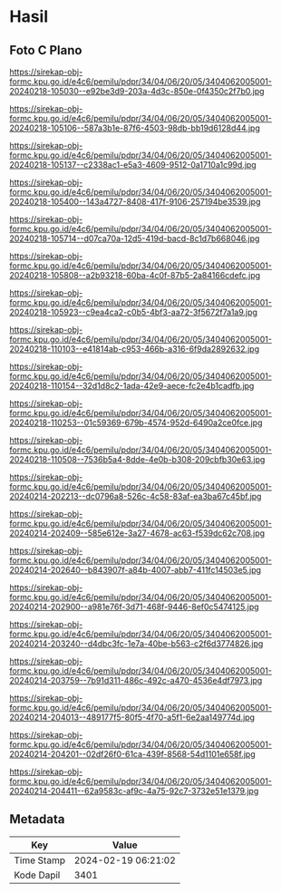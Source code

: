 # Hasil

## Foto C Plano

https://sirekap-obj-formc.kpu.go.id/e4c6/pemilu/pdpr/34/04/06/20/05/3404062005001-20240218-105030--e92be3d9-203a-4d3c-850e-0f4350c2f7b0.jpg

https://sirekap-obj-formc.kpu.go.id/e4c6/pemilu/pdpr/34/04/06/20/05/3404062005001-20240218-105106--587a3b1e-87f6-4503-98db-bb19d6128d44.jpg

https://sirekap-obj-formc.kpu.go.id/e4c6/pemilu/pdpr/34/04/06/20/05/3404062005001-20240218-105137--c2338ac1-e5a3-4609-9512-0a1710a1c99d.jpg

https://sirekap-obj-formc.kpu.go.id/e4c6/pemilu/pdpr/34/04/06/20/05/3404062005001-20240218-105400--143a4727-8408-417f-9106-257194be3539.jpg

https://sirekap-obj-formc.kpu.go.id/e4c6/pemilu/pdpr/34/04/06/20/05/3404062005001-20240218-105714--d07ca70a-12d5-419d-bacd-8c1d7b668046.jpg

https://sirekap-obj-formc.kpu.go.id/e4c6/pemilu/pdpr/34/04/06/20/05/3404062005001-20240218-105808--a2b93218-60ba-4c0f-87b5-2a84166cdefc.jpg

https://sirekap-obj-formc.kpu.go.id/e4c6/pemilu/pdpr/34/04/06/20/05/3404062005001-20240218-105923--c9ea4ca2-c0b5-4bf3-aa72-3f5672f7a1a9.jpg

https://sirekap-obj-formc.kpu.go.id/e4c6/pemilu/pdpr/34/04/06/20/05/3404062005001-20240218-110103--e41814ab-c953-466b-a316-6f9da2892632.jpg

https://sirekap-obj-formc.kpu.go.id/e4c6/pemilu/pdpr/34/04/06/20/05/3404062005001-20240218-110154--32d1d8c2-1ada-42e9-aece-fc2e4b1cadfb.jpg

https://sirekap-obj-formc.kpu.go.id/e4c6/pemilu/pdpr/34/04/06/20/05/3404062005001-20240218-110253--01c59369-679b-4574-952d-6490a2ce0fce.jpg

https://sirekap-obj-formc.kpu.go.id/e4c6/pemilu/pdpr/34/04/06/20/05/3404062005001-20240218-110508--7536b5a4-8dde-4e0b-b308-209cbfb30e63.jpg

https://sirekap-obj-formc.kpu.go.id/e4c6/pemilu/pdpr/34/04/06/20/05/3404062005001-20240214-202213--dc0796a8-526c-4c58-83af-ea3ba67c45bf.jpg

https://sirekap-obj-formc.kpu.go.id/e4c6/pemilu/pdpr/34/04/06/20/05/3404062005001-20240214-202409--585e612e-3a27-4678-ac63-f539dc62c708.jpg

https://sirekap-obj-formc.kpu.go.id/e4c6/pemilu/pdpr/34/04/06/20/05/3404062005001-20240214-202640--b843907f-a84b-4007-abb7-411fc14503e5.jpg

https://sirekap-obj-formc.kpu.go.id/e4c6/pemilu/pdpr/34/04/06/20/05/3404062005001-20240214-202900--a981e76f-3d71-468f-9446-8ef0c5474125.jpg

https://sirekap-obj-formc.kpu.go.id/e4c6/pemilu/pdpr/34/04/06/20/05/3404062005001-20240214-203240--d4dbc3fc-1e7a-40be-b563-c2f6d3774826.jpg

https://sirekap-obj-formc.kpu.go.id/e4c6/pemilu/pdpr/34/04/06/20/05/3404062005001-20240214-203759--7b91d311-486c-492c-a470-4536e4df7973.jpg

https://sirekap-obj-formc.kpu.go.id/e4c6/pemilu/pdpr/34/04/06/20/05/3404062005001-20240214-204013--489177f5-80f5-4f70-a5f1-6e2aa149774d.jpg

https://sirekap-obj-formc.kpu.go.id/e4c6/pemilu/pdpr/34/04/06/20/05/3404062005001-20240214-204201--02df26f0-61ca-439f-8568-54d1101e658f.jpg

https://sirekap-obj-formc.kpu.go.id/e4c6/pemilu/pdpr/34/04/06/20/05/3404062005001-20240214-204411--62a9583c-af9c-4a75-92c7-3732e51e1379.jpg


## Metadata

| Key        | Value               |
| ---------- | ------------------- |
| Time Stamp | 2024-02-19 06:21:02 |
| Kode Dapil | 3401                |



